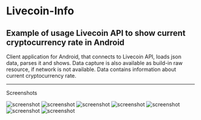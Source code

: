 # Livecoin-Info
Example of usage Livecoin API to show current cryptocurrency rate in Android
-------------------------------------------
Client application for Android, that connects to Livecoin API, loads json data, parses it and shows. Data capture is also available as build-in raw resource, if network is not available. Data contains information about current cryptocurrency rate.

-------------------------------------------
Screenshots

 ![screenshot](https://raw.githubusercontent.com/Vitaliy-B/Livecoin-Info/master/Screenshots/device-2017-07-07-052541.png "screenshot")
 ![screenshot](https://raw.githubusercontent.com/Vitaliy-B/Livecoin-Info/master/Screenshots/device-2017-07-07-052949.png "screenshot")
 ![screenshot](https://raw.githubusercontent.com/Vitaliy-B/Livecoin-Info/master/Screenshots/device-2017-07-07-053049.png "screenshot")
 ![screenshot](https://raw.githubusercontent.com/Vitaliy-B/Livecoin-Info/master/Screenshots/device-2017-07-07-053130.png "screenshot")
 ![screenshot](https://raw.githubusercontent.com/Vitaliy-B/Livecoin-Info/master/Screenshots/device-2017-07-07-053239.png "screenshot")
 ![screenshot](https://raw.githubusercontent.com/Vitaliy-B/Livecoin-Info/master/Screenshots/device-2017-07-07-053311.png "screenshot")
 ![screenshot](https://raw.githubusercontent.com/Vitaliy-B/Livecoin-Info/master/Screenshots/device-2017-07-07-053410.png "screenshot")
